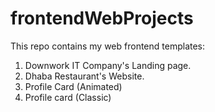 # frontendWebProjects

This repo contains my web frontend templates:

1. Downwork IT Company's Landing page.
2. Dhaba Restaurant's Website.
3. Profile Card (Animated)
4. Profile card (Classic)
